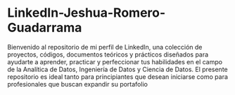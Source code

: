 # LinkedIn-Jeshua-Romero-Guadarrama
 Bienvenido al repositorio de mi perfil de LinkedIn, una colección de proyectos, códigos, documentos teóricos y prácticos diseñados para ayudarte a aprender, practicar y perfeccionar tus habilidades en el campo de la Analítica de Datos, Ingeniería de Datos y Ciencia de Datos. El presente repositorio es ideal tanto para principiantes que desean iniciarse como para profesionales que buscan expandir su portafolio
